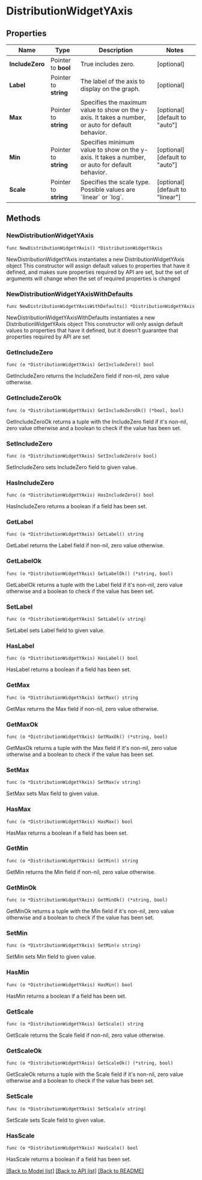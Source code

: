 # DistributionWidgetYAxis

## Properties

Name | Type | Description | Notes
---- | ---- | ----------- | ------
**IncludeZero** | Pointer to **bool** | True includes zero. | [optional] 
**Label** | Pointer to **string** | The label of the axis to display on the graph. | [optional] 
**Max** | Pointer to **string** | Specifies the maximum value to show on the y-axis. It takes a number, or auto for default behavior. | [optional] [default to "auto"]
**Min** | Pointer to **string** | Specifies minimum value to show on the y-axis. It takes a number, or auto for default behavior. | [optional] [default to "auto"]
**Scale** | Pointer to **string** | Specifies the scale type. Possible values are &#x60;linear&#x60; or &#x60;log&#x60;. | [optional] [default to "linear"]

## Methods

### NewDistributionWidgetYAxis

`func NewDistributionWidgetYAxis() *DistributionWidgetYAxis`

NewDistributionWidgetYAxis instantiates a new DistributionWidgetYAxis object
This constructor will assign default values to properties that have it defined,
and makes sure properties required by API are set, but the set of arguments
will change when the set of required properties is changed

### NewDistributionWidgetYAxisWithDefaults

`func NewDistributionWidgetYAxisWithDefaults() *DistributionWidgetYAxis`

NewDistributionWidgetYAxisWithDefaults instantiates a new DistributionWidgetYAxis object
This constructor will only assign default values to properties that have it defined,
but it doesn't guarantee that properties required by API are set

### GetIncludeZero

`func (o *DistributionWidgetYAxis) GetIncludeZero() bool`

GetIncludeZero returns the IncludeZero field if non-nil, zero value otherwise.

### GetIncludeZeroOk

`func (o *DistributionWidgetYAxis) GetIncludeZeroOk() (*bool, bool)`

GetIncludeZeroOk returns a tuple with the IncludeZero field if it's non-nil, zero value otherwise
and a boolean to check if the value has been set.

### SetIncludeZero

`func (o *DistributionWidgetYAxis) SetIncludeZero(v bool)`

SetIncludeZero sets IncludeZero field to given value.

### HasIncludeZero

`func (o *DistributionWidgetYAxis) HasIncludeZero() bool`

HasIncludeZero returns a boolean if a field has been set.

### GetLabel

`func (o *DistributionWidgetYAxis) GetLabel() string`

GetLabel returns the Label field if non-nil, zero value otherwise.

### GetLabelOk

`func (o *DistributionWidgetYAxis) GetLabelOk() (*string, bool)`

GetLabelOk returns a tuple with the Label field if it's non-nil, zero value otherwise
and a boolean to check if the value has been set.

### SetLabel

`func (o *DistributionWidgetYAxis) SetLabel(v string)`

SetLabel sets Label field to given value.

### HasLabel

`func (o *DistributionWidgetYAxis) HasLabel() bool`

HasLabel returns a boolean if a field has been set.

### GetMax

`func (o *DistributionWidgetYAxis) GetMax() string`

GetMax returns the Max field if non-nil, zero value otherwise.

### GetMaxOk

`func (o *DistributionWidgetYAxis) GetMaxOk() (*string, bool)`

GetMaxOk returns a tuple with the Max field if it's non-nil, zero value otherwise
and a boolean to check if the value has been set.

### SetMax

`func (o *DistributionWidgetYAxis) SetMax(v string)`

SetMax sets Max field to given value.

### HasMax

`func (o *DistributionWidgetYAxis) HasMax() bool`

HasMax returns a boolean if a field has been set.

### GetMin

`func (o *DistributionWidgetYAxis) GetMin() string`

GetMin returns the Min field if non-nil, zero value otherwise.

### GetMinOk

`func (o *DistributionWidgetYAxis) GetMinOk() (*string, bool)`

GetMinOk returns a tuple with the Min field if it's non-nil, zero value otherwise
and a boolean to check if the value has been set.

### SetMin

`func (o *DistributionWidgetYAxis) SetMin(v string)`

SetMin sets Min field to given value.

### HasMin

`func (o *DistributionWidgetYAxis) HasMin() bool`

HasMin returns a boolean if a field has been set.

### GetScale

`func (o *DistributionWidgetYAxis) GetScale() string`

GetScale returns the Scale field if non-nil, zero value otherwise.

### GetScaleOk

`func (o *DistributionWidgetYAxis) GetScaleOk() (*string, bool)`

GetScaleOk returns a tuple with the Scale field if it's non-nil, zero value otherwise
and a boolean to check if the value has been set.

### SetScale

`func (o *DistributionWidgetYAxis) SetScale(v string)`

SetScale sets Scale field to given value.

### HasScale

`func (o *DistributionWidgetYAxis) HasScale() bool`

HasScale returns a boolean if a field has been set.


[[Back to Model list]](../README.md#documentation-for-models) [[Back to API list]](../README.md#documentation-for-api-endpoints) [[Back to README]](../README.md)


